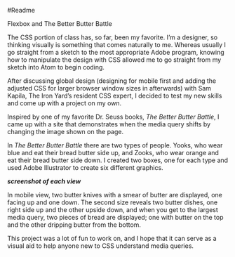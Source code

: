 #Readme

Flexbox and The Better Butter Battle

The CSS portion of class has, so far, been my favorite. I’m a designer, so thinking visually is something that comes naturally to me. Whereas usually I go straight from a sketch to the most appropriate Adobe program, knowing how to manipulate the design with CSS allowed me to go straight from my sketch into Atom to begin coding.

After discussing global design (designing for mobile first and adding the adjusted CSS for larger browser window sizes in afterwards) with Sam Kapila, The Iron Yard’s resident CSS expert, I decided to test my new skills and come up with a project on my own.

Inspired by one of my favorite Dr. Seuss books, _The Better Butter Battle_, I came up with a site that demonstrates when the media query shifts by changing the image shown on the page.

In _The Better Butter Battle_ there are two types of people. Yooks, who wear blue and eat their bread butter side up, and Zooks, who wear orange and eat their bread butter side down. I created two boxes, one for each type and used Adobe Illustrator to create six different graphics.

***screenshot of each view***

In mobile view, two butter knives with a smear of butter are displayed, one facing up and one down. The second size reveals two butter dishes, one right side up and the other upside down, and when you get to the largest media query, two pieces of bread are displayed; one with butter on the top and the other dripping butter from the bottom.

This project was a lot of fun to work on, and I hope that it can serve as a visual aid to help anyone new to CSS understand media queries.
